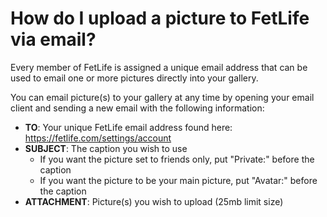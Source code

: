 # How do I upload a picture to FetLife via email?

Every member of FetLife is assigned a unique email address that can be used to email one or more pictures directly into your gallery.

You can email picture(s) to your gallery at any time by opening your email client and sending a new email with the following information:

- **TO**: Your unique FetLife email address found here: https://fetlife.com/settings/account
- **SUBJECT**: The caption you wish to use
    - If you want the picture set to friends only, put "Private:" before the caption
    - If you want the picture to be your main picture, put "Avatar:" before the caption
- **ATTACHMENT**: Picture(s) you wish to upload (25mb limit size)
